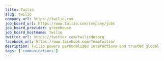 ```yaml
---
title: Twilio
slug: twilio
company_url: https://twilio.com
job_board_url: https://www.twilio.com/company/jobs
job_board_provider: greenhouse
job_board_hostname: twilio
twitter_url: https://twitter.com/twiliodotorg
facebook_url: https://www.facebook.com/TeamTwilio/
desription: Twilio powers personalized interactions and trusted global communications to connect you with customers.
tags: ['communications']
---
```

